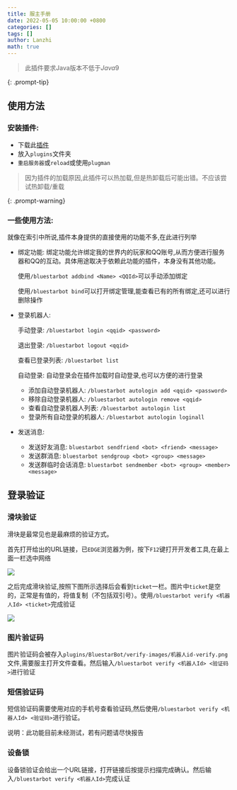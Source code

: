 ```yaml
---
title: 服主手册
date: 2022-05-05 10:00:00 +0800
categories: []
tags: []
author: Lanzhi
math: true
---
```


> 此插件要求Java版本不低于$Java9$

{: .prompt-tip}

## 使用方法

### 安装插件:

- 下载此[插件](https://github.com/lanzhi6/BluestarBot/releases/latest)
- 放入`plugins`文件夹
- `重启服务器`或`reload`或使用`plugman`

> 因为插件的加载原因,此插件可以热加载,但是热卸载后可能出错。不应该尝试热卸载/重载

{: .prompt-warning}

### 一些使用方法:

就像在索引中所说,插件本身提供的直接使用的功能不多,在此进行列举

- 绑定功能: 绑定功能允许绑定我的世界内的玩家和QQ账号,从而方便进行服务器和QQ的互动。具体用途取决于依赖此功能的插件，本身没有其他功能。

  使用`/bluestarbot addbind <Name> <QQId>`可以手动添加绑定

  使用`/bluestarbot bind`可以打开绑定管理,能查看已有的所有绑定,还可以进行删除操作

- 登录机器人:

  手动登录: `/bluestarbot login <qqid> <password>`

  退出登录: `/bluestarbot logout <qqid>`

  查看已登录列表: `/bluestarbot list`

  自动登录: 自动登录会在插件加载时自动登录,也可以方便的进行登录

  - 添加自动登录机器人: `/bluestarbot autologin add <qqid> <password>`
  - 移除自动登录机器人: `/bluestarbot autologin remove <qqid>`
  - 查看自动登录机器人列表: `/bluestarbot autologin list`
  - 登录所有自动登录的机器人: `/bluestarbot autologin loginall`

- 发送消息:

  - 发送好友消息: `bluestarbot sendfriend <bot> <friend> <message>`
  - 发送群消息:  `bluestarbot sendgroup <bot> <group> <message>`
  - 发送群临时会话消息: `bluestarbot sendmember <bot> <group> <member> <message>`

## 登录验证

### 滑块验证

滑块是最常见也是最麻烦的验证方式。

首先打开给出的URL链接，已`EDGE`浏览器为例，按下`F12`键打开开发者工具,在最上面一栏选中网络

![](BluestarBot_F12.png)

之后完成滑块验证,按照下图所示选择后会看到`ticket`一栏。图片中`ticket`是空的，正常是有值的，将值复制（不包括双引号）。使用`/bluestarbot verify <机器人Id> <ticket>`完成验证

![](BluestarBot_ticket.png)

### 图片验证码

图片验证码会被存入`plugins/BluestarBot/verify-images/机器人id-verify.png`文件,需要服主打开文件查看。然后输入`/bluestarbot verify <机器人Id> <验证码>`进行验证

### 短信验证码

短信验证码需要使用对应的手机号查看验证码,然后使用`/bluestarbot verify <机器人Id> <验证码>`进行验证。

说明：此功能目前未经测试，若有问题请尽快报告

### 设备锁

设备锁验证会给出一个URL链接，打开链接后按提示扫描完成确认。然后输入`/bluestarbot verify <机器人Id>`完成认证